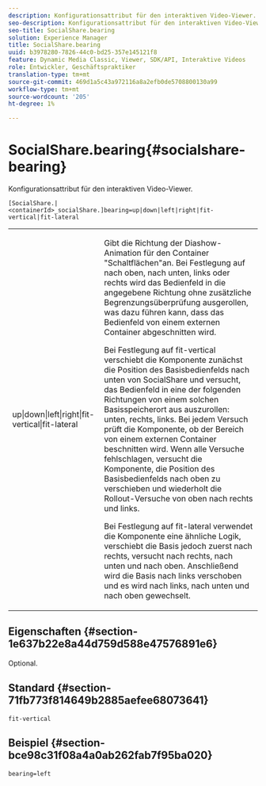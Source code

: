```yaml
---
description: Konfigurationsattribut für den interaktiven Video-Viewer.
seo-description: Konfigurationsattribut für den interaktiven Video-Viewer.
seo-title: SocialShare.bearing
solution: Experience Manager
title: SocialShare.bearing
uuid: b3978280-7826-44c0-bd25-357e145121f8
feature: Dynamic Media Classic, Viewer, SDK/API, Interaktive Videos
role: Entwickler, Geschäftspraktiker
translation-type: tm+mt
source-git-commit: 469d1a5c43a972116a8a2efb0de5708800130a99
workflow-type: tm+mt
source-wordcount: '205'
ht-degree: 1%

---
```



# SocialShare.bearing{#socialshare-bearing}

Konfigurationsattribut für den interaktiven Video-Viewer.

`[SocialShare.|<containerId>_socialShare.]bearing=up|down|left|right|fit-vertical|fit-lateral`

<table id="table_441553CD34C94A58A9D7CBF772DEDDB6"> 
 <tbody> 
  <tr> 
   <td colname="col1"> <p> <span class="codeph"> up|down|left|right|fit-vertical|fit-lateral</span> </p> </td> 
   <td colname="col2"> <p> Gibt die Richtung der Diashow-Animation für den Container "Schaltflächen"an. Bei Festlegung auf <span class="codeph"> nach oben</span>, <span class="codeph"> nach unten</span>, <span class="codeph"> links</span> oder <span class="codeph"> rechts</span> wird das Bedienfeld in die angegebene Richtung ohne zusätzliche Begrenzungsüberprüfung ausgerollen, was dazu führen kann, dass das Bedienfeld von einem externen Container abgeschnitten wird. </p> <p>Bei Festlegung auf <span class="codeph"> fit-vertical</span> verschiebt die Komponente zunächst die Position des Basisbedienfelds nach unten von SocialShare und versucht, das Bedienfeld in eine der folgenden Richtungen von einem solchen Basisspeicherort aus auszurollen: unten, rechts, links. Bei jedem Versuch prüft die Komponente, ob der Bereich von einem externen Container beschnitten wird. Wenn alle Versuche fehlschlagen, versucht die Komponente, die Position des Basisbedienfelds nach oben zu verschieben und wiederholt die Rollout-Versuche von oben nach rechts und links. </p> <p>Bei Festlegung auf <span class="codeph"> fit-lateral</span> verwendet die Komponente eine ähnliche Logik, verschiebt die Basis jedoch zuerst nach rechts, versucht nach rechts, nach unten und nach oben. Anschließend wird die Basis nach links verschoben und es wird nach links, nach unten und nach oben gewechselt. </p> </td> 
  </tr> 
 </tbody> 
</table>

## Eigenschaften {#section-1e637b22e8a44d759d588e47576891e6}

Optional.

## Standard {#section-71fb773f814649b2885aefee68073641}

`fit-vertical`

## Beispiel {#section-bce98c31f08a4a0ab262fab7f95ba020}

```
bearing=left
```

